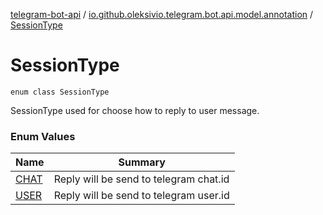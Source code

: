 [telegram-bot-api](../../index.md) / [io.github.oleksivio.telegram.bot.api.model.annotation](../index.md) / [SessionType](./index.md)

# SessionType

`enum class SessionType`

SessionType used for choose how to reply to user message.

### Enum Values

| Name | Summary |
|---|---|
| [CHAT](-c-h-a-t.md) | Reply will be send to telegram chat.id |
| [USER](-u-s-e-r.md) | Reply will be send to telegram user.id |
